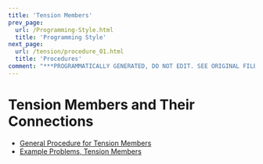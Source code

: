 ```yaml
---
title: 'Tension Members'
prev_page:
  url: /Programming-Style.html
  title: 'Programming Style'
next_page:
  url: /tension/procedure_01.html
  title: 'Procedures'
comment: "***PROGRAMMATICALLY GENERATED, DO NOT EDIT. SEE ORIGINAL FILES IN /content***"
---
```

# Tension Members and Their Connections

* [General Procedure for Tension Members](procedure_01)
* [Example Problems, Tension Members](example_problems_01)
